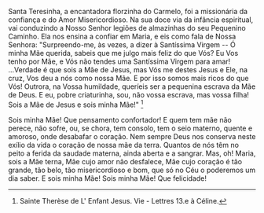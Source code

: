 Santa Teresinha, a encantadora florzinha do Carmelo, foi a missionária da confiança e do Amor Misericordioso. Na sua doce via da infância espiritual, vai conduzindo a Nosso Senhor legiões de almazinhas do seu Pequenino Caminho. Ela nos ensina a confiar em Maria, e eis como fala de Nossa Senhora: "Surpreendo-me, às vezes, a dizer à Santíssima Virgem -- Ó minha Mãe querida, sabeis que me julgo mais feliz do que Vós? Eu Vos tenho por Mãe, e Vós não tendes uma Santíssima Virgem para amar! \...Verdade é que sois a Mãe de Jesus, mas Vós me destes Jesus e Ele, na cruz, Vos deu a nós como nossa Mãe. E por isso somos mais ricos do que Vós! Outrora, na Vossa humildade, queríeis ser a pequenina escrava da Mãe de Deus. E eu, pobre criaturinha, sou, não vossa escrava, mas vossa filha! Sois a Mãe de Jesus e sois minha Mãe!" [^1]

Sois minha Mãe! Que pensamento confortador! E quem tem mãe não perece, não sofre, ou, se chora, tem consolo, tem o seio materno, quente e amoroso, onde desabafar o coração. Nem sempre Deus nos conserva neste exílio da vida o coração de nossa mãe da terra. Quantos de nós têm no peito a ferida da saudade materna, ainda aberta e a sangrar. Mas, oh! Maria, sois a Mãe terna, Mãe cujo amor não desfalece, Mãe cujo coração é tão grande, tão belo, tão misericordioso e bom, que só no Céu o poderemos um dia saber. E sois minha Mãe! Sois minha Mãe! Que felicidade!

[^1]: Sainte Therèse de L' Enfant Jesus. Vie - Lettres 13.e à Céline.